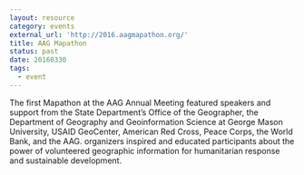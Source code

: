 ```yaml
---
layout: resource
category: events
external_url: 'http://2016.aagmapathon.org/'
title: AAG Mapathon
status: past
date: 20160330
tags:
  - event
---
```


The first Mapathon at the AAG Annual Meeting featured speakers and support from the State Department’s Office of the Geographer, the Department of Geography and Geoinformation Science at George Mason University, USAID GeoCenter, American Red Cross, Peace Corps, the World Bank, and the AAG. organizers inspired and educated participants about the power of volunteered geographic information for humanitarian response and sustainable development.

